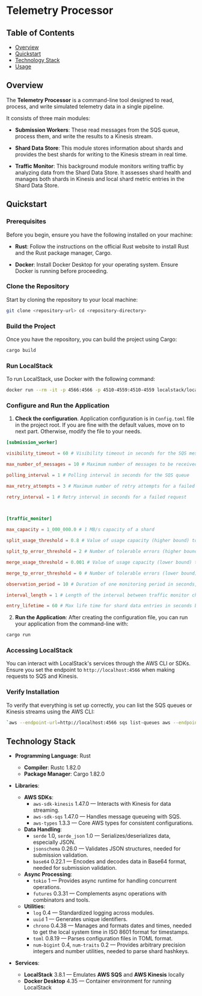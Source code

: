 # Telemetry Processor


## Table of Contents

- [Overview](#Overview)
- [Quickstart](#quickstart)
- [Technology Stack](#Technology-Stack)
- [Usage](#usage)


## Overview

The **Telemetry Processor** is a command-line tool designed to read, process, and write simulated telemetry data in a single pipeline.

It consists of three main modules:

- **Submission Workers**: These read messages from the SQS queue, process them, and write the results to a Kinesis stream.
    
- **Shard Data Store**: This module stores information about shards and provides the best shards for writing to the Kinesis stream in real time.
    
- **Traffic Monitor**: This background module monitors writing traffic by analyzing data from the Shard Data Store. It assesses shard health and manages both shards in Kinesis and local shard metric entries in the Shard Data Store.


## Quickstart

### Prerequisites

Before you begin, ensure you have the following installed on your machine:

- **Rust**: Follow the instructions on the official Rust website to install Rust and the Rust package manager, Cargo.

- **Docker**: Install Docker Desktop for your operating system. Ensure Docker is running before proceeding.

### Clone the Repository

Start by cloning the repository to your local machine:

```Bash
git clone <repository-url> cd <repository-directory>
```

### Build the Project

Once you have the repository, you can build the project using Cargo:

```Bash
cargo build
```

### Run LocalStack

To run LocalStack, use Docker with the following command:

```Bash
docker run --rm -it -p 4566:4566 -p 4510-4559:4510-4559 localstack/localstack:3.8.1
```

### Configure and Run the Application

1. **Check the configuration**. Application configuration is in `Config.toml` file in the project root. If you are fine with the default values, move on to next part. Otherwise, modify the file to your needs.

```toml
[submission_worker]

visibility_timeout = 60 # Visibility timeout in seconds for the SQS message

max_number_of_messages = 10 # Maximum number of messages to be received from SQS with one request

polling_interval = 1 # Polling interval in seconds for the SQS queue

max_retry_attempts = 3 # Maximum number of retry attempts for a failed request

retry_interval = 1 # Retry interval in seconds for a failed request

  

[traffic_monitor]

max_capacity = 1_000_000.0 # 1 MB/s capacity of a shard

split_usage_threshold = 0.8 # Value of usage capacity (higher bound) to trigger a shard split

split_tp_error_threshold = 2 # Number of tolerable errors (higher bound) during a monitoring period to trigger a shard split

merge_usage_threshold = 0.001 # Value of usage capacity (lower bound) to trigger a shard merge

merge_tp_error_threshold = 0 # Number of tolerable errors (lower bound) during a monitoring period to trigger a shard merge

observation_period = 10 # Duration of one monitoring period in seconds, from where the traffic monitor will consider the usage and errors

interval_length = 1 # Length of the interval between traffic monitor checks in seconds

entry_lifetime = 60 # Max life time for shard data entries in seconds before the traffic monitor removes them
```

2. **Run the Application**: After creating the configuration file, you can run your application from the command-line with:

```Bash
cargo run
```

### Accessing LocalStack

You can interact with LocalStack's services through the AWS CLI or SDKs. Ensure you set the endpoint to `http://localhost:4566` when making requests to SQS and Kinesis.

### Verify Installation

To verify that everything is set up correctly, you can list the SQS queues or Kinesis streams using the AWS CLI:

```Bash
`aws --endpoint-url=http://localhost:4566 sqs list-queues aws --endpoint-url=http://localhost:4566 kinesis list-streams`
```


## Technology Stack

- **Programming Language**: Rust
    - **Compiler**: Rustc 1.82.0
    - **Package Manager**: Cargo 1.82.0

- **Libraries**:
    - **AWS SDKs**:
        - `aws-sdk-kinesis` 1.47.0 — Interacts with Kinesis for data streaming.
        - `aws-sdk-sqs` 1.47.0 — Handles message queueing with SQS.
        - `aws-types` 1.3.3 — Core AWS types for consistent configurations.
    - **Data Handling**:
        - `serde` 1.0, `serde_json` 1.0 — Serializes/deserializes data, especially JSON.
        - `jsonschema` 0.26.0 — Validates JSON structures, needed for submission validation.
        - `base64` 0.22.1 — Encodes and decodes data in Base64 format, needed for submission validation.
    - **Async Processing**:
        - `tokio` 1 — Provides async runtime for handling concurrent operations.
        - `futures` 0.3.31 — Complements async operations with combinators and tools.
    - **Utilities**:
        - `log` 0.4 — Standardized logging across modules.
        - `uuid` 1 — Generates unique identifiers.
        - `chrono` 0.4.38 — Manages and formats dates and times, needed to get the local system time in ISO 8601 format for timestamps.
        - `toml` 0.8.19 — Parses configuration files in TOML format.
        - `num-bigint` 0.4, `num-traits` 0.2 — Provides arbitrary precision integers and number utilities, needed to parse shard hashkeys.
    
- **Services**:
	- **LocalStack** 3.8.1 — Emulates **AWS SQS** and **AWS Kinesis** locally
	- **Docker Desktop** 4.35 — Container environment for running LocalStack
